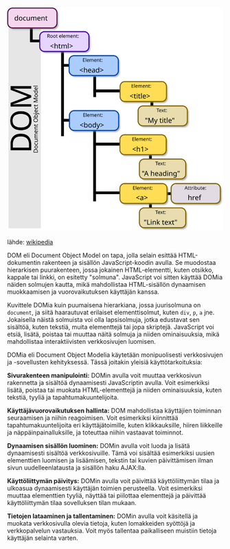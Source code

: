 ![DOM-kuva](../kuvat/DOM-model.svg)

lähde: [wikipedia](https://en.wikipedia.org/wiki/Document_Object_Model)

DOM eli Document Object Model on tapa, jolla selain esittää HTML-dokumentin rakenteen ja sisällön JavaScript-koodin avulla. Se muodostaa hierarkisen puurakenteen, jossa jokainen HTML-elementti, kuten otsikko, kappale tai linkki, on esitetty "solmuna". JavaScript voi sitten käyttää DOMia näiden solmujen kautta, mikä mahdollistaa HTML-sisällön dynaamisen muokkaamisen ja vuorovaikutuksen käyttäjän kanssa.

Kuvittele DOMia kuin puumaisena hierarkiana, jossa juurisolmuna on `document`, ja siitä haarautuvat erilaiset elementtisolmut, kuten `div`, `p`, `a` jne. Jokaisella näistä solmuista voi olla lapsisolmuja, jotka edustavat sen sisältöä, kuten tekstiä, muita elementtejä tai jopa skriptejä. JavaScript voi etsiä, lisätä, poistaa tai muuttaa näitä solmuja ja niiden ominaisuuksia, mikä mahdollistaa interaktiivisten verkkosivujen luomisen.

DOMia eli Document Object Modelia käytetään monipuolisesti verkkosivujen ja -sovellusten kehityksessä. Tässä joitakin yleisiä käyttötarkoituksia:

**Sivurakenteen manipulointi:** DOMin avulla voit muuttaa verkkosivun rakennetta ja sisältöä dynaamisesti JavaScriptin avulla. Voit esimerkiksi lisätä, poistaa tai muokata HTML-elementtejä ja niiden ominaisuuksia, kuten tekstiä, tyyliä ja tapahtumakuuntelijoita.

**Käyttäjävuorovaikutuksen hallinta:** DOM mahdollistaa käyttäjien toiminnan seuraamisen ja niihin reagoimisen. Voit esimerkiksi kiinnittää tapahtumakuuntelijoita eri käyttäjätoimille, kuten klikkauksille, hiiren liikkeille ja näppäinpainalluksille, ja toteuttaa niihin vastaavat toiminnot.

**Dynaamisen sisällön luominen:** DOMin avulla voit luoda ja lisätä dynaamisesti sisältöä verkkosivuille. Tämä voi sisältää esimerkiksi uusien elementtien luomisen ja lisäämisen, tekstin tai kuvien päivittämisen ilman sivun uudelleenlatausta ja sisällön haku AJAX:lla.

**Käyttöliittymän päivitys:** DOMin avulla voit päivittää käyttöliittymän tilaa ja ulkoasua dynaamisesti käyttäjän toimien perusteella. Voit esimerkiksi muuttaa elementtien tyyliä, näyttää tai piilottaa elementtejä ja päivittää käyttöliittymän tilaa sovelluksen tilan mukaan.

**Tietojen lataaminen ja tallentaminen:** DOMin avulla voit käsitellä ja muokata verkkosivulla olevia tietoja, kuten lomakkeiden syöttöjä ja verkkopalvelun vastauksia. Voit myös tallentaa paikalliseen muistiin tietoja käyttäjän selainta varten.
